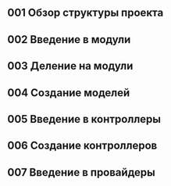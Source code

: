 
## 001 Обзор структуры проекта








## 002 Введение в модули








## 003 Деление на модули








## 004 Создание моделей








## 005 Введение в контроллеры








## 006 Создание контроллеров








## 007 Введение в провайдеры








